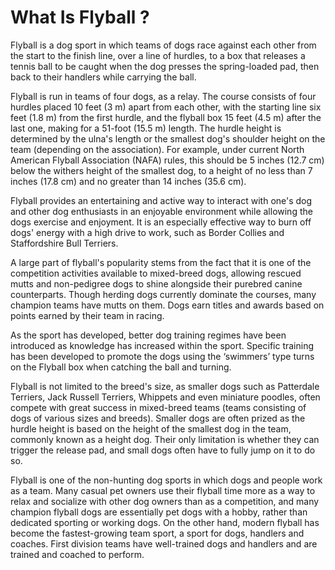 # What Is Flyball ?

Flyball is a dog sport in which teams of dogs race against each other from the start to the finish line, over a line of hurdles, to a box that releases a tennis ball to be caught when the dog presses the spring-loaded pad, then back to their handlers while carrying the ball.

Flyball is run in teams of four dogs, as a relay. The course consists of four hurdles placed 10 feet (3 m) apart from each other, with the starting line six feet (1.8 m) from the first hurdle, and the flyball box 15 feet (4.5 m) after the last one, making for a 51-foot (15.5 m) length. The hurdle height is determined by the ulna's length or the smallest dog's shoulder height on the team (depending on the association). For example, under current North American Flyball Association (NAFA) rules, this should be 5 inches (12.7 cm) below the withers height of the smallest dog, to a height of no less than 7 inches (17.8 cm) and no greater than 14 inches (35.6 cm).

Flyball provides an entertaining and active way to interact with one's dog and other dog enthusiasts in an enjoyable environment while allowing the dogs exercise and enjoyment. It is an especially effective way to burn off dogs' energy with a high drive to work, such as Border Collies and Staffordshire Bull Terriers.

A large part of flyball's popularity stems from the fact that it is one of the competition activities available to mixed-breed dogs, allowing rescued mutts and non-pedigree dogs to shine alongside their purebred canine counterparts. Though herding dogs currently dominate the courses, many champion teams have mutts on them. Dogs earn titles and awards based on points earned by their team in racing.

As the sport has developed, better dog training regimes have been introduced as knowledge has increased within the sport. Specific training has been developed to promote the dogs using the ‘swimmers’ type turns on the Flyball box when catching the ball and turning.

Flyball is not limited to the breed's size, as smaller dogs such as Patterdale Terriers, Jack Russell Terriers, Whippets and even miniature poodles, often compete with great success in mixed-breed teams (teams consisting of dogs of various sizes and breeds). Smaller dogs are often prized as the hurdle height is based on the height of the smallest dog in the team, commonly known as a height dog. Their only limitation is whether they can trigger the release pad, and small dogs often have to fully jump on it to do so.

Flyball is one of the non-hunting dog sports in which dogs and people work as a team.  Many casual pet owners use their flyball time more as a way to relax and socialize with other dog owners than as a competition, and many champion flyball dogs are essentially pet dogs with a hobby, rather than dedicated sporting or working dogs. On the other hand, modern flyball has become the fastest-growing team sport, a sport for dogs, handlers and coaches. First division teams have well-trained dogs and handlers and are trained and coached to perform.
